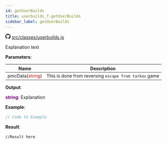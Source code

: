 ```yaml
---
id: getUserBuilds
title: userbuilds_f.getUserBuilds
sidebar_label: getUserBuilds
---
```

![](/img/github.png) [src/classes/userbuilds.js](https://github.com/TrustedSourceLeaks/LeakedServer/blob/master/src/classes/userbuilds.js#L8)

Explanation text

**Parameters**:

Name  |   Description 
----------- |   -----------
pmcData(<font color="red">string</font>)  |   This is done from reversing `escape from tarkov` game


**Output**:

**<font color="purple">string</font>**: Explanation


**Example**:
```js
// Code to Example
```

**Result**:
```
//Result here
```